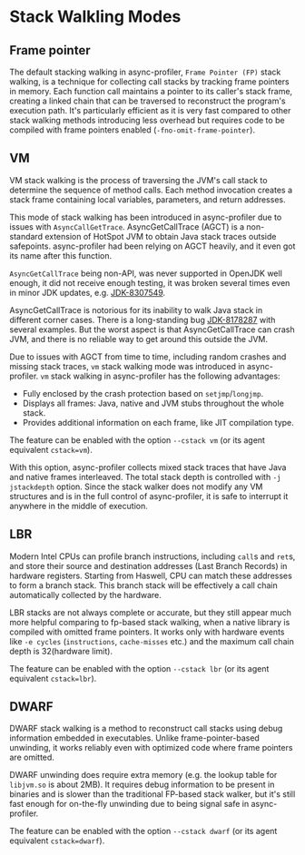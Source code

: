 # Stack Walkling Modes

## Frame pointer

The default stacking walking in async-profiler, `Frame Pointer (FP)` stack walking, is a technique for collecting call
stacks by tracking frame pointers in memory. Each function call maintains a pointer to its caller's stack frame, creating
a linked chain that can be traversed to reconstruct the program's execution path. It's particularly efficient as it is
very fast compared to other stack walking methods introducing less overhead but requires code to be compiled with frame
pointers enabled (`-fno-omit-frame-pointer`).

## VM

VM stack walking is the process of traversing the JVM's call stack to determine the sequence of method calls. Each
method invocation creates a stack frame containing local variables, parameters, and return addresses.

This mode of stack walking has been introduced in async-profiler due to issues with `AsyncCallGetTrace`.
AsyncGetCallTrace (AGCT) is a non-standard extension of HotSpot JVM to obtain Java stack traces outside safepoints.
async-profiler had been relying on AGCT heavily, and it even got its name after this function.

`AsyncGetCallTrace` being non-API, was never supported in OpenJDK well enough, it did not receive enough testing, it was
broken several times even in minor JDK updates, e.g. [JDK-8307549](https://bugs.openjdk.org/browse/JDK-8307549).

AsyncGetCallTrace is notorious for its inability to walk Java stack in different corner cases. There is a long-standing
bug [JDK-8178287](https://bugs.openjdk.org/browse/JDK-8178287) with several examples. But the worst aspect is that
AsyncGetCallTrace can crash JVM, and there is no reliable way to get around this outside the JVM.

Due to issues with AGCT from time to time, including random crashes and missing stack traces, `vm` stack walking mode
was introduced in async-profiler. `vm` stack walking in async-profiler has the following advantages:
- Fully enclosed by the crash protection  based on `setjmp`/`longjmp`.
- Displays all frames: Java, native and JVM stubs throughout the whole stack.
- Provides additional information on each frame, like JIT compilation type.

The feature can be enabled with the option `--cstack vm` (or its agent equivalent `cstack=vm`).

With this option, async-profiler collects mixed stack traces that have Java and native frames interleaved. The total
stack depth is controlled with `-j jstackdepth` option. Since the stack walker does not modify any VM structures and is
in the full control of async-profiler, it is safe to interrupt it anywhere in the middle of execution.

## LBR

Modern Intel CPUs can profile branch instructions, including `call`s and `ret`s, and store their source and destination
addresses (Last Branch Records) in hardware registers. Starting from Haswell, CPU can match these addresses to form a
branch stack. This branch stack will be effectively a call chain automatically collected by the hardware. 

LBR stacks are not always complete or accurate, but they still appear much more helpful comparing to fp-based stack
walking, when a native library is compiled with omitted frame pointers. It works only with hardware events like
`-e cycles` (`instructions`, `cache-misses` etc.) and the maximum call chain depth is 32(hardware limit).

The feature can be enabled with the option `--cstack lbr` (or its agent equivalent `cstack=lbr`). 

## DWARF

DWARF stack walking is a method to reconstruct call stacks using debug information embedded in executables. Unlike
frame-pointer-based unwinding, it works reliably even with optimized code where frame pointers are omitted.

DWARF unwinding does require extra memory (e.g. the lookup
table for `libjvm.so` is about 2MB). It requires debug information to be present in binaries and is slower than the
traditional FP-based stack walker, but it's still fast enough for on-the-fly unwinding due to being signal safe in
async-profiler.

The feature can be enabled with the option `--cstack dwarf` (or its agent equivalent `cstack=dwarf`).
